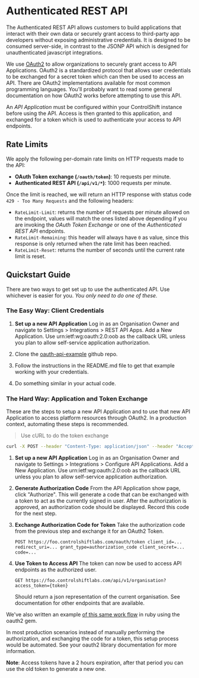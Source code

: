 # Authenticated REST API

The Authenticated REST API allows customers to build applications that interact with their own data or securely grant access to third-party app developers without exposing administrative credentials. It is designed to be consumed server-side, in contrast to the JSONP API which is designed for unauthenticated javascript integrations.

We use [OAuth2](http://oauth.net/2/) to allow organizations to securely grant access to API Applications. OAuth2 is a standardized protocol that allows user credentials to be exchanged for a secret token which can then be used to access an API. There are OAuth2 implementations available for most common programming languages. You'll probably want to read some general documentation on how OAuth2 works before attempting to use this API.

An *API Application* must be configured within your ControlShift instance before using the API. Access is then granted to this application, and exchanged for a token which is used to authenticate your access to API endpoints.

## Rate Limits

We apply the following per-domain rate limits on HTTP requests made to the API:

* **OAuth Token exchange (`/oauth/token`)**: 10 requests per minute.
* **Authenticated REST API (`/api/v1/*`)**: 1000 requests per minute.

Once the limit is reached, we will return an HTTP response with status code `429 - Too Many Requests` and the following headers:

* `RateLimit-Limit`: returns the number of requests per minute allowed on the endpoint, values will match the ones listed above depending if you are invoking the _OAuth Token Exchange_ or one of the _Authenticated REST API_ endpoints.
* `RateLimit-Remaining`: this header will always have `0` as value, since this response is only returned when the rate limit has been reached.
* `RateLimit-Reset`: returns the number of seconds until the current rate limit is reset.

## Quickstart Guide

There are two ways to get set up to use the authenticated API. Use whichever is easier for you. *You only need to do one of these.*

### The Easy Way: Client Credentials

1. **Set up a new API Application** Log in as an Organisation Owner and navigate to Settings > Integrations > REST API Apps. Add a New Application. Use urn:ietf:wg:oauth:2.0:oob as the callback URL unless you plan to allow self-service application authorization.

2. Clone the [oauth-api-example](https://github.com/controlshift/oauth-api-example) github repo.

3. Follow the instructions in the README.md file to get that example working with your credentials.

4. Do something similar in your actual code.

### The Hard Way: Application and Token Exchange
These are the steps to setup a new API Application and to use that new API Application to access platform resources through OAuth2. In a production context, automating these steps is recommended.

> Use cURL to do the token exchange

```bash
curl -X POST --header "Content-Type: application/json" --header "Accept: application/json" --data '{"grant_type":"authorization_code", "code":"{code}", "client_id":"{client_id}", "client_secret":"{client_secret}", "redirect_uri":"{redirect_uri}"}' https://foo.controlshiftlabs.com/oauth/token
```

1. **Set up a new API Application** Log in as an Organisation Owner and navigate to Settings > Integrations > Configure API Applications. Add a New Application. Use urn:ietf:wg:oauth:2.0:oob as the callback URL unless you plan to allow self-service application authorization.

2. **Generate Authorization Code** From the API Application show page, click "Authorize". This will generate a code that can be exchanged with a token to act as the currently signed in user. After the authorization is approved, an authorization code should be displayed. Record this code for the next step.

3. **Exchange Authorization Code for Token** Take the authorization code from the previous step and exchange it for an OAuth2 Token.

    `POST https://foo.controlshiftlabs.com/oauth/token
      client_id=...
      redirect_uri=...
      grant_type=authorization_code
      client_secret=...
      code=...`

4. **Use Token to Access API** The token can now be used to access API endpoints as the authorized user.

    `GET https://foo.controlshiftlabs.com/api/v1/organisation?access_token={token}`

    Should return a json representation of the current organisation. See documentation for other endpoints that are available.

We've also written an example [of this same work flow](https://github.com/controlshift/controlshift-oauth-example) in ruby using the oauth2 gem.

In most production scenarios instead of manually performing the authorization, and exchanging the code for a token, this setup process would be automated. See your oauth2 library documentation for more information.

**Note**: Access tokens have a 2 hours expiration, after that period you can use the old token to generate a new one.
